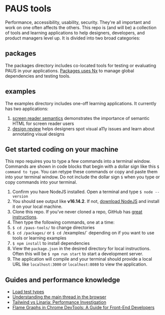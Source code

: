 # PAUS tools
Performance, accessibility, usability, security. They're all important and work on one often affects the others. This repo is (and will be) a collection of tools and learning applications to help designers, developers, and product managers level up. It is divided into two broad categories:

## packages
The packages directory includes co-located tools for testing or evaluating PAUS in your applications. [Packages uses Nx]([url](https://nx.dev/)) to manage global dependencies and testing tools.

## examples
The examples directory includes one-off learning applications. It currently has two applications:

1. [screen reader semantics](https://github.com/1Copenut/paus-tools/tree/main/examples/screenReaderSemantics) demonstrates the importance of semantic HTML for screen reader users
2. [design review](https://github.com/1Copenut/paus-tools/tree/main/examples/designReview) helps designers spot visual a11y issues and learn about annotating visual designs

## Get started coding on your machine
This repo requires you to type a few commands into a terminal window. Commands are shown in code blocks that begin with a dollar sign like this `$ command to type`. You can retype these commands or copy and paste them into your terminal window. Do not include the dollar sign ` $ ` when you type or copy commands into your terminal.

1. Confirm you have NodeJS installed. Open a terminal and type `$ node --version`
1. You should see output like **v16.14.2**. If not, [download NodeJS](https://nodejs.org/en/download/) and install it on your local machine.
1. Clone this repo. If you&rsquo;ve never cloned a repo, GitHub has [great instructions](https://docs.github.com/en/repositories/creating-and-managing-repositories/cloning-a-repository).
1. Then type the following commands, one at a time:
1. `$ cd /paus-tools/` to change directories
1. `$ cd /packages/` or `$ cd `/examples/` depending on if you want to use tools or learning examples
1. `$ npm install` to install dependencies
4. View the `package.json` in the desired directory for local instructions. Often this will be `$ npm run start` to start a development server.
5. The application will compile and your terminal should provide a local URL like `localhost:3000` or `localhost:8080` to view the application.

## Guides and performance knowledge
* [Load test types](https://grafana.com/docs/k6/latest/testing-guides/test-types/)
* [Understanding the main thread in the browser](https://calendar.perfplanet.com/2024/understanding-the-main-thread-in-the-browser/)
* [Tailwind vs Linaria: Performance Investigation](https://www.developerway.com/posts/tailwind-vs-linaria-performance)
* [Flame Graphs in Chrome DevTools: A Guide for Front-End Developers](https://medium.com/slalom-blog/flame-graphs-in-chrome-devtools-a-guide-for-front-end-developers-b9503ff4a4d)
